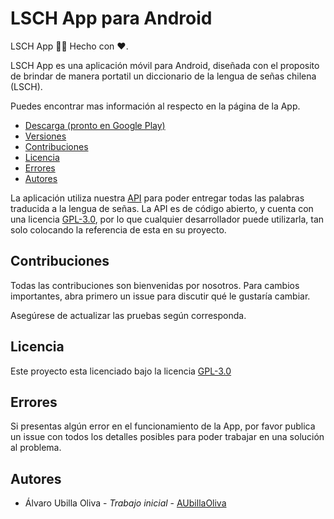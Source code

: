# LSCH App para Android
LSCH App :raised_hands::iphone: Hecho con :heart:.

LSCH App es una aplicación móvil para Android, diseñada con el proposito de brindar de manera portatil un diccionario de la lengua de señas chilena (LSCH).

Puedes encontrar mas información al respecto en la página de la App.

+ [Descarga (pronto en Google Play)]()
+ [Versiones]()
+ [Contribuciones](#contribuciones)
+ [Licencia](#licencia)
+ [Errores]()
+ [Autores](#autores)

La aplicación utiliza nuestra [API](https://github.com/AUbillaOliva/LSCH-Api) para poder entregar todas las palabras traducida a la lengua de señas.
La API es de código abierto, y cuenta con una licencia [GPL-3.0](https://github.com/AUbillaOliva/LSCH/blob/v1.0.1/LICENSE), por lo que cualquier desarrollador puede utilizarla, tan solo colocando la referencia de esta en su proyecto.

## Contribuciones
Todas las contribuciones son bienvenidas por nosotros. Para cambios importantes, abra primero un issue para discutir qué le gustaría cambiar.

Asegúrese de actualizar las pruebas según corresponda.

## Licencia
Este proyecto esta licenciado bajo la licencia [GPL-3.0](https://github.com/AUbillaOliva/LSCH/blob/v1.0.1/LICENSE)

## Errores
Si presentas algún error en el funcionamiento de la App, por favor publica un issue con todos los detalles posibles para poder trabajar en una solución al problema.

## Autores
+ Álvaro Ubilla Oliva - *Trabajo inicial* - [AUbillaOliva](https://github.com/AUbillaOliva)

